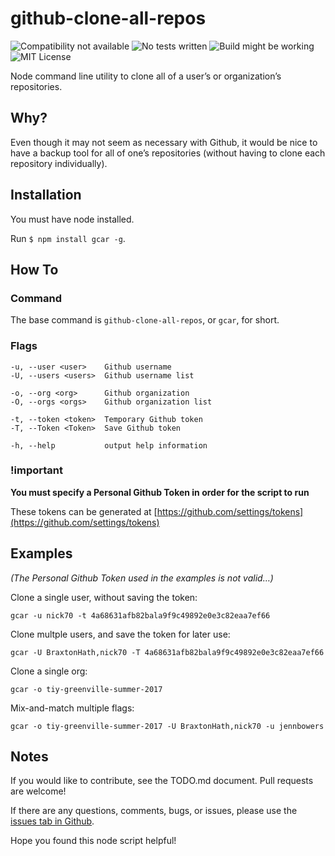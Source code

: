 # github-clone-all-repos
![Compatibility not available](https://img.shields.io/badge/node%20compatibility-n%2Fa-lightgrey.svg)
![No tests written](https://img.shields.io/badge/test%20coverage-0%25-red.svg)
![Build might be working](https://img.shields.io/badge/build-passing%3F-yellow.svg)
![MIT License](https://img.shields.io/badge/license-MIT-blue.svg)

Node command line utility to clone all of a user’s or organization’s repositories.

## Why?
Even though it may not seem as necessary with Github, it would be nice to have a backup tool for all of one’s repositories (without having to clone each repository individually).

## Installation
You must have node installed.  

Run `$ npm install gcar -g`.

## How To
### Command
The base command is
`github-clone-all-repos`, or `gcar`, for short.

### Flags
```
-u, --user <user>    Github username
-U, --users <users>  Github username list

-o, --org <org>      Github organization
-O, --orgs <orgs>    Github organization list

-t, --token <token>  Temporary Github token
-T, --Token <Token>  Save Github token

-h, --help           output help information
```

### !important
**You must specify a Personal Github Token in order for the script to run**

These tokens can be generated at [https://github.com/settings/tokens](https://github.com/settings/tokens)

## Examples
*(The Personal Github Token used in the examples is not valid…)*

Clone a single user, without saving the token:

`gcar -u nick70 -t 4a68631afb82bala9f9c49892e0e3c82eaa7ef66`

Clone multple users, and save the token for later use:

`gcar -U BraxtonHath,nick70 -T 4a68631afb82bala9f9c49892e0e3c82eaa7ef66`

Clone a single org:

`gcar -o tiy-greenville-summer-2017`

Mix-and-match multiple flags:

`gcar -o tiy-greenville-summer-2017 -U BraxtonHath,nick70 -u jennbowers`

## Notes
If you would like to contribute, see the TODO.md document.  Pull requests are welcome!

If there are any questions, comments, bugs, or issues, please use the [issues tab in Github](https://github.com/jlarmstrongiv/github-clone-all-repos/issues).

Hope you found this node script helpful!
